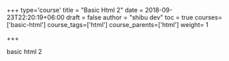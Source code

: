 +++
type='course'
title = "Basic Html 2"
date = 2018-09-23T22:20:19+06:00
draft = false
author = "shibu dev"
toc = true
courses=['basic-html']
course_tags=['html']
course_parents=['html']
weight= 1 

+++

<!-- All taxonomy write plural format -->
basic html 2